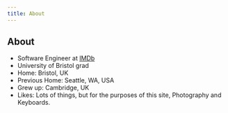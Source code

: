 ```yaml
---
title: About
---
```


## About

- Software Engineer at [IMDb](http://www.imdb.com "www.imdb.com")
- University of Bristol grad
- Home: Bristol, UK
- Previous Home: Seattle, WA, USA
- Grew up: Cambridge, UK
- Likes: Lots of things, but for the purposes of this site, Photography and Keyboards.
